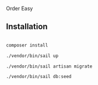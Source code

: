 
Order Easy



## Installation



```bash

composer install

./vendor/bin/sail up

./vendor/bin/sail artisan migrate

./vendor/bin/sail db:seed
```
    
